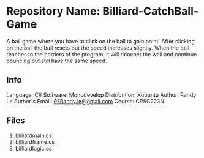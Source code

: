# Repository Name: Billiard-CatchBall-Game
A ball game where you have to click on the ball to gain point. After clicking on the ball the
ball resets but the speed increases slightly. When the ball reaches to the borders of the program, it will
ricochet the wall and continue bouncing but still have the same speed. <br>
## Info
Language: C# 
Software: Monodevelop
Distribution: Xubuntu
Author: Randy Le
Author's Email: 97Randy.le@gmail.com
Course: CPSC223N

## Files
1. billiardmain.cs
2. billiardframe.cs
3. billiardlogic.cs

